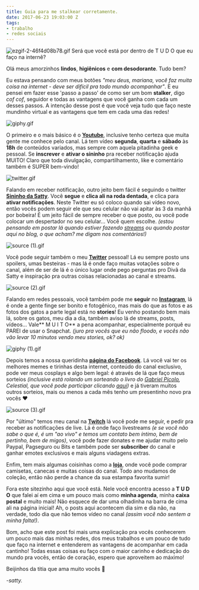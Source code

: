 ```yaml
---
title: Guia para me stalkear corretamente.
date: 2017-06-23 19:03:00 Z
tags:
- trabalho
- redes sociais
---
```


![ezgif-2-46f4d08b78.gif](/uploads/ezgif-2-46f4d08b78.gif)
Será que você está por dentro de T U D O que eu faço na internê?

Olá meus amorzinhos **lindos**, **higiênicos** e **com desodorante**. Tudo bem?

Eu estava pensando com meus botões *"meu deus, mariana, você faz muita coisa na internet - deve ser difícil pra todo mundo acompanhar"*. E eu pensei em fazer esse 'passo a passo' de como ser um bom **stalker**, digo *cof cof*, seguidor e todas as vantagens que você ganha com cada um desses passos. A intenção desse post é que você veja tudo que faço neste mundinho virtual e as vantagens que tem em cada uma das redes!

![giphy.gif](/uploads/giphy.gif)

O primeiro e o mais básico é o [**Youtube**](http://www.youtube.com/PenseGeek), inclusive tenho certeza que muita gente me conhece pelo canal. Lá tem vídeo **segunda**, **quarta** e **sábado** às **18h** de conteúdos variados, mas sempre com aquela pitadinha geek e pessoal. Se **inscrever** e **ativar o sininho** pra receber notificação ajuda MUITO! Claro que toda divulgação, compartilhamento, like e comentário também é SUPER bem-vindo!

![twitter.gif](/uploads/twitter.gif)

Falando em receber notificação, outro jeito bem fácil é seguindo o twitter **[Sininho da Satty](https://twitter.com/SininhoDaSatty)**. Você **segue** e **clica ali na roda dentada**, e clica para **ativar notificações**. Neste Twitter eu só coloco quando sai vídeo novo, então vocês podem seguir ele que seu celular não vai apitar às 3 da manhã por bobeira! É um jeito fácil de sempre receber o que posto, ou você pode colocar um despertador no seu celular... Você quem escolhe. *(estou pensando em postar lá quando estiver fazendo [streams](http://twitch.tv/PenseGeek) ou quando postar aqui no blog, o que acham? me digam nos comentários!)*

![source (1).gif](/uploads/source%20(1).gif)

Você pode seguir também o meu **[Twitter](twitter.com/_satty)** pessoal! Lá eu sempre posto uns spoilers, umas besteiras - mas lá é onde faço muitas votações sobre o canal, além de ser de lá é o único lugar onde pego perguntas pro Divã da Satty e inspiração pra outras coisas relacionadas ao canal e streams.

![source (2).gif](/uploads/source%20(2).gif)

Falando em redes pessoais, você também pode me **seguir** no **[Instagram](instagram.com/_satty)**, lá é onde a gente finge ser bonito e fotogênico, mas mais do que as fotos e as fotos dos gatos a parte legal está no **stories**! Eu venho postando bem mais lá, sobre os gatos, meu dia a dia, também aviso lá de streams, posts, vídeos... Vale** M U I T O** a pena acompanhar, especialmente porquê eu PAREI de usar o Snapchat. *(juro pra vocês que eu não floodo, e vocês não vão levar 10 minutos vendo meu stories, ok? ok)*

![giphy (1).gif](/uploads/giphy%20(1).gif)

Depois temos a nossa queridinha **[página do Facebook](http://facebook.com/CanalPenseGeek)**. Lá você vai ter os melhores memes e tirinhas desta internet, conteúdo do canal exclusivo, pode ver meus cosplays e algo bem legal: é através de lá que faço meus sorteios *(inclusive está rolando um sorteando o livro do [Gabriel Picolo](https://www.facebook.com/GabrielPicoloArt/), Celestial, que você pode participar clicando [aqui](https://www.facebook.com/CanalPenseGeek/photos/a.208647549266371.52055.187952611335865/1070497823081335/?type=3&theater))* e já tiveram muitos outros sorteios, mais ou menos a cada mês tenho um presentinho novo pra vocês ❤

![source (3).gif](/uploads/source%20(3).gif)

Por "último" temos meu canal na **[Twitch](http://twitch.tv/PenseGeek)** lá você pode me seguir, e pedir pra receber as notificações de live. Lá é onde faço livestreams *(e se você não sabe o que é, é um "ao vivo" e temos um contato bem íntimo, bem de pertinho, bem de migos)*, você pode fazer donates e me ajudar muito pelo Paypal, Pagseguro ou Bits e também pode ser **subscriber** do canal e ganhar emotes exclusivos e mais alguns viadagens extras.

Enfim, tem mais algumas coisinhas como a **[loja](http://pensegeek.youshopp.com.br/)**, onde você pode comprar camisetas, canecas e muitas coisas do canal. Todo ano mudamos de coleção, então não perde a chance da sua estampa favorita sumir! 

Fora este sitezinho aqui que você está. Nele você encontra acesso a **T U D O** que falei aí em cima e um pouco mais como **minha agenda**, minha **caixa postal** e muito mais! Não esquece de dar uma olhadinha na barra de cima ali na página inicial! Ah, o posts aqui acontecem dia sim e dia não, na verdade, todo dia que não temos vídeo no canal *(assim você não sentem a minha falta!)*.

Bom, acho que este post foi mais uma explicação pra vocês conhecerem um pouco mais das minhas redes, dos meus trabalhos e um pouco de tudo que faço na internet e entenderem as vantagens de acompanhar em cada cantinho! Todas essas coisas eu faço com o maior carinho e dedicação do mundo pra 
vocês, então de coração, espero que aproveitem ao máximo!

Beijinhos da titia que ama muito vocês 💋

*-satty.*
